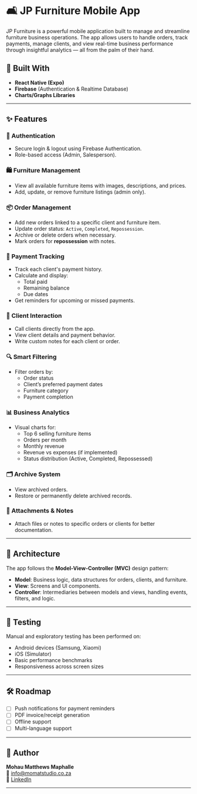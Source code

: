 # 🛋️ JP Furniture Mobile App

JP Furniture is a powerful mobile application built to manage and streamline furniture business operations. The app allows users to handle orders, track payments, manage clients, and view real-time business performance through insightful analytics — all from the palm of their hand.

## 📱 Built With

- **React Native (Expo)**
- **Firebase** (Authentication & Realtime Database)
- **Charts/Graphs Libraries**

---

## ✨ Features

### 🔑 Authentication

- Secure login & logout using Firebase Authentication.
- Role-based access (Admin, Salesperson).

### 🛍️ Furniture Management

- View all available furniture items with images, descriptions, and prices.
- Add, update, or remove furniture listings (admin only).

### 📦 Order Management

- Add new orders linked to a specific client and furniture item.
- Update order status: `Active`, `Completed`, `Repossession`.
- Archive or delete orders when necessary.
- Mark orders for **repossession** with notes.

### 📆 Payment Tracking

- Track each client's payment history.
- Calculate and display:
  - Total paid
  - Remaining balance
  - Due dates
- Get reminders for upcoming or missed payments.

### 🧑 Client Interaction

- Call clients directly from the app.
- View client details and payment behavior.
- Write custom notes for each client or order.

### 🔍 Smart Filtering

- Filter orders by:
  - Order status
  - Client’s preferred payment dates
  - Furniture category
  - Payment completion

### 📊 Business Analytics

- Visual charts for:
  - Top 6 selling furniture items
  - Orders per month
  - Monthly revenue
  - Revenue vs expenses (if implemented)
  - Status distribution (Active, Completed, Repossessed)

### 🗂️ Archive System

- View archived orders.
- Restore or permanently delete archived records.

### 📎 Attachments & Notes

- Attach files or notes to specific orders or clients for better documentation.

---

## 🧠 Architecture

The app follows the **Model-View-Controller (MVC)** design pattern:

- **Model**: Business logic, data structures for orders, clients, and furniture.
- **View**: Screens and UI components.
- **Controller**: Intermediaries between models and views, handling events, filters, and logic.

---

## 🧪 Testing

Manual and exploratory testing has been performed on:

- Android devices (Samsung, Xiaomi)
- iOS (Simulator)
- Basic performance benchmarks
- Responsiveness across screen sizes

---

## 🛠️ Roadmap

- [ ] Push notifications for payment reminders
- [ ] PDF invoice/receipt generation
- [ ] Offline support
- [ ] Multi-language support

---

## 🙋 Author

**Mohau Matthews Maphalle**  
📧 info@momatstudio.co.za  
🔗 [LinkedIn](https://www.linkedin.com/in/mohau-maphalle-58236722a)

---
